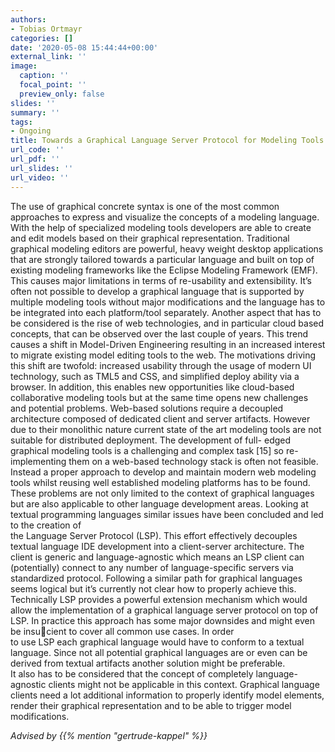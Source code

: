 ```yaml
---
authors:
- Tobias Ortmayr
categories: []
date: '2020-05-08 15:44:44+00:00'
external_link: ''
image:
  caption: ''
  focal_point: ''
  preview_only: false
slides: ''
summary: ''
tags:
- Ongoing
title: Towards a Graphical Language Server Protocol for Modeling Tools
url_code: ''
url_pdf: ''
url_slides: ''
url_video: ''
---
```


The use of graphical concrete syntax is one of the most common approaches to express and visualize the concepts of a 
modeling language. With the help of specialized modeling tools developers are able to create and edit models based on
their graphical representation. Traditional graphical modeling editors are powerful, heavy weight desktop 
applications that are strongly tailored towards a particular language and built on top of existing modeling 
frameworks like the Eclipse Modeling Framework (EMF). This causes major limitations in terms of re-usability and 
extensibility. It’s often not possible to develop a graphical language that is supported by multiple modeling 
tools without major modifications and the language has to be integrated into each platform/tool separately.
Another aspect that has to be considered is the rise of web technologies, and in particular cloud based concepts, 
that can be observed over the last couple of years. This trend causes a shift in Model-Driven Engineering 
resulting in an increased interest to migrate existing model editing tools to the web. The motivations driving 
this shift are twofold: increased usability through the usage of modern UI technology, such as TML5 and CSS, and 
simplified deploy ability via a browser. In addition, this enables new opportunities like cloud-based collaborative 
modeling tools but at the same time opens new challenges and potential problems. Web-based solutions require a 
decoupled architecture composed of dedicated client and server artifacts. However due to their monolithic nature
current state of the art modeling tools are not suitable for distributed deployment. The development of full- edged 
graphical modeling tools is a challenging and complex task \[15\] so re-implementing them on a web-based technology 
stack is often not feasible. Instead a proper approach to develop and maintain modern web modeling tools 
whilst reusing well established modeling platforms has to be found.  
These problems are not only limited to the context of graphical languages but are also applicable to other language 
development areas. Looking at textual programming languages similar issues have been concluded and led to the creation of  
the Language Server Protocol (LSP). This effort effectively decouples textual language IDE development into a 
client-server architecture. The client is generic and language-agnostic which means an LSP client can 
(potentially) connect to any number of language-specific servers via standardized protocol.
Following a similar path for graphical languages seems logical but it’s currently not clear how to properly 
achieve this. Technically LSP provides a powerful extension mechanism which would allow the implementation of a 
graphical language server protocol on top 
of LSP. In practice this approach has some major downsides and might even be insucient to cover all common use 
cases. In order  
to use LSP each graphical language would have to conform to a textual language. Since not all potential graphical
languages are or even can be derived from textual artifacts another solution might be preferable.  
It also has to be considered that the concept of completely language-agnostic clients might not be applicable 
in this context. Graphical language clients need a lot additional information to properly identify model elements, 
render their  graphical representation and to be able to trigger model modifications.

*Advised by {{% mention "gertrude-kappel" %}}*

